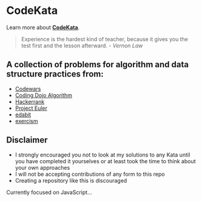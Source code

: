 # CodeKata

Learn more about **[CodeKata](http://codekata.com/ "CodeKata")**.

> Experience is the hardest kind of teacher, because
> it gives you the test first and the lesson afterward. - _Vernon Law_


## A collection of problems for algorithm and data structure practices from:

- [Codewars](codewars)
- [Coding Dojo Algorithm](codingdojo-algorithm)
- [Hackerrank](https://www.hackerrank.com)
- [Project Euler](projecteuler)
- [edabit](edabit)
- [exercism](exercism)

<!-- - [CodeFights](https://codefights.com/)
- [CodePen](https://codepen.io)
- [Google Code Jam](https://code.google.com/codejam/past-contests)
- [Leetcode](https://leetcode.com/) -->


## Disclaimer

- I strongly encouraged you not to look at my solutions to any Kata until you have completed it yourselves or at least took the time to think about your own approaches
- I will not be accepting contributions of any form to this repo
- Creating a repository like this is discouraged


Currently focused on JavaScript...
